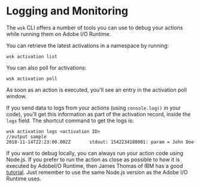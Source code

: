 # Logging and Monitoring

The `wsk` CLI offers a number of tools you can use to debug your actions while running them on Adobe I/O Runtime.

You can retrieve the latest activations in a namespace by running:
```
wsk activation list
```
You can also poll for activations:
```
wsk activation poll
```
As soon as an action is executed, you'll see an entry in the activation poll window.

If you send data to logs from your actions (using `console.log()` in your code), you&rsquo;ll get this information as part of the activation record, inside the `logs` field. The shortcut command to get the logs is:
```
wsk activation logs <activation ID>
//output sample
2018-11-14T22:23:00.002Z       stdout: 1542234180001: param = John Doe
```

If you want to debug locally, you can always run your action code using Node.js. If you prefer to run the action as close as possible to how it is executed by AdobeI/O Runtime, then James Thomas of IBM has a good [tutorial](https://medium.com/openwhisk/debugging-node-js-openwhisk-actions-3da3303e6741). Just remember to use the same Node.js version as the Adobe I/O Runtime uses.